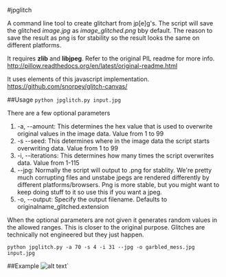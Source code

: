 #jpglitch

A command line tool to create glitchart from jp[e]g's. The script will save the glitched *image.jpg* as *image_glitched.png* bby default. The reason to save the result as png is for stability so the result looks the same on different platforms. 

It requires **zlib** and **libjpeg**. Refer to the original PIL readme for more
info. http://pillow.readthedocs.org/en/latest/original-readme.html

It uses elements of this javascript implementation.
https://github.com/snorpey/glitch-canvas/

##Usage
``
python jpglitch.py input.jpg
``

There are a few optional parameters

1. -a, --amount: This determines the hex value that is used to overwrite original values in the image data. Value from 1 to 99
1. -s --seed: This determines where in the image data the script starts overwriting data. Value from 1 to 99
1. -i, --iterations: This determines how many times the script overwrites data. Value from 1-115
1. --jpg: Normally the script will output to .png for stablity. We're pretty much corrupting files and unstabe jpegs are rendered differently by different platforms/browsers. Png is more stable, but you might want to keep doing stuff to it so use this if you want a jpeg.
1. -o, --output: Specify the output filename. Defaults to originalname_glitched.extension

When the optional parameters are not given it generates random values in the
allowed ranges. This is closer to the original purpose. Glitches are
technically not engineered but they just happen. 

``
python jpglitch.py -a 70 -s 4 -i 31 --jpg -o garbled_mess.jpg input.jpg 
``

##Example
![alt text](http://imgur.com/bUvNMaQ.jpg "example")`
